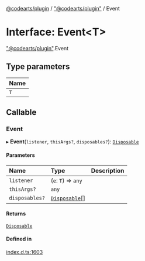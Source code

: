[@codearts/plugin](../README.md) / ["@codearts/plugin"](../modules/_codearts_plugin_.md) / Event

# Interface: Event<T\>

["@codearts/plugin"](../modules/_codearts_plugin_.md).Event

## Type parameters

| Name |
| :------ |
| `T` |

## Callable

### Event

▸ **Event**(`listener`, `thisArgs?`, `disposables?`): [`Disposable`](../classes/codearts_plugin_.Disposable.md)

#### Parameters

| Name | Type | Description |
| :------ | :------ | :------ |
| `listener` | (`e`: `T`) => `any` |  |
| `thisArgs?` | `any` |  |
| `disposables?` | [`Disposable`](../classes/codearts_plugin_.Disposable.md)[] |  |

#### Returns

[`Disposable`](../classes/codearts_plugin_.Disposable.md)

#### Defined in

[index.d.ts:1603](https://github.com/huaweicloud/cloudide-plugin-api/blob/b58031b/index.d.ts#L1603)
